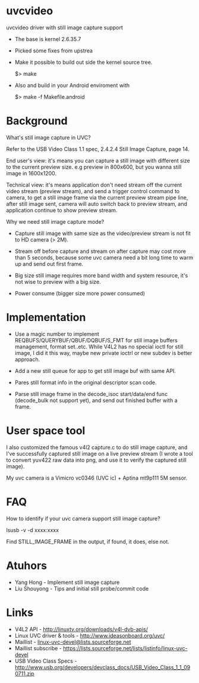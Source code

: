 uvcvideo
========

uvcvideo driver with still image capture support

* The base is kernel 2.6.35.7

* Picked some fixes from upstrea

* Make it possible to build out side the kernel source tree.

  $> make

* Also and build in your Android enviroment with

  $> make -f Makefile.android

Background
==========

What's still image capture in UVC?

Refer to the USB Video Class 1.1 spec, 2.4.2.4 Still Image Capture, page 14.

End user's view: it's means you can capture a still image with different
size to the current preview size. e.g preview in 800x600, but you wanna
still image in 1600x1200.

Technical view: it's means application don't need stream off the current
video stream (preview stream), and send a trigger control command to camera,
to get a still image frame via the current preview stream pipe line, after
still image sent, camera will auto switch back to preview stream, and
application continue to show preview stream.

Why we need still image capture mode?

* Capture still image with same size as the video/preview stream is not fit
  to HD camera (> 2M).

* Stream off before capture and stream on after capture may cost more than
  5 seconds, because some uvc camera need a bit long time to warm up and
  send out first frame.

* Big size still image requires more band width and system resource, it's
  not wise to preview with a big size.

* Power consume (bigger size more power consumed)

Implementation
==============

* Use a magic number to implement REQBUFS/QUERYBUF/QBUF/DQBUF/S_FMT for
  still image buffers management, format set..etc. While V4L2 has no special
  ioctl for still image, I did it this way, maybe new private ioctrl or new
  subdev is better approach.

* Add a new still queue for app to get still image buf with same API.

* Pares still format info in the original descriptor scan code.

* Parse still image frame in the decode_isoc start/data/end func (decode_bulk
  not support yet), and send out finished buffer with a frame.

User space tool
===============

I also customized the famous v4l2 capture.c to do still image capture, and
I've successfully captured still image on a live preview stream (I wrote a
tool to convert yuv422 raw data into png, and use it to verify the captured
still image).

My uvc camera is a Vimicro vc0346 (UVC ic) + Aptina mt9p111 5M sensor.

FAQ
===

How to identify if your uvc camera support still image capture?

lsusb -v -d xxxx:xxxx

Find STILL_IMAGE_FRAME in the output, if found, it does, else not.

Atuhors
=======

* Yang Hong - Implement still image capture
* Liu Shouyong - Tips and initial still probe/commit code

Links
=====

* V4L2 API - http://linuxtv.org/downloads/v4l-dvb-apis/
* Linux UVC driver & tools - http://www.ideasonboard.org/uvc/
* Maillist - linux-uvc-devel@lists.sourceforge.net
* Maillist subscribe - https://lists.sourceforge.net/lists/listinfo/linux-uvc-devel
* USB Video Class Specs - http://www.usb.org/developers/devclass_docs/USB_Video_Class_1_1_090711.zip
